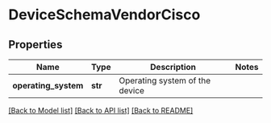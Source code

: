 # DeviceSchemaVendorCisco

## Properties
Name | Type | Description | Notes
------------ | ------------- | ------------- | -------------
**operating_system** | **str** | Operating system of the device | 

[[Back to Model list]](../README.md#documentation-for-models) [[Back to API list]](../README.md#documentation-for-api-endpoints) [[Back to README]](../README.md)


